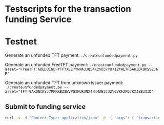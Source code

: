# Testscripts for the transaction funding Service

# Testnet


Generate an unfunded TFT payment:
`./createunfundedpayment.py`


Generate an unfunded FreeTFT payment:
`./createunfundedpayment.py --asset="FreeTFT:GBLDUINEFYTF7XEE7YNWA3JQS4K2VD37YU7I2YAE7R5AHZDKQXSS2J6R"`


Generate an unfunded TFT from unknown issuer payment:
`./createunfundedpayment.py --asset="TFT:GAKONCKYJ7PRRKBZSWVPG3MURUNX4H44AB3CU2YGVKF2FD7KXJBB3XID"`


## Submit to funding service


```sh
curl -v -H "Content-Type: application/json" -d '{ "args": { "transaction": "" }}' "http://localhost/threefoldfoundation/transactionfunding_service/fund_transaction"
```
